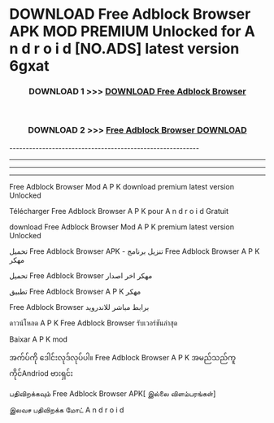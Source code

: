 # DOWNLOAD Free Adblock Browser  APK MOD PREMIUM Unlocked for A n d r o i d [NO.ADS] latest version 6gxat 



<div align="center">

<h3>DOWNLOAD 1 >>> <a href="https://getmod2.web.app/?judul=Free Adblock Browser ">DOWNLOAD Free Adblock Browser </a></h3><br>

<h3>DOWNLOAD 2 >>> <a href="https://getmod2.web.app/?judul=Free Adblock Browser ">Free Adblock Browser  DOWNLOAD </a></h3>

</div>
----------------------------------------------------------

----------------------------------------------------------

----------------------------------------------------------

----------------------------------------------------------

Free Adblock Browser  Mod A P K download premium latest version Unlocked

Télécharger Free Adblock Browser  A P K pour A n d r o i d Gratuit

download Free Adblock Browser  Mod A P K premium latest version Unlocked

تحميل Free Adblock Browser  APK - تنزيل برنامج Free Adblock Browser  A P K مهكر

تحميل Free Adblock Browser  مهكر اخر اصدار

تطبيق Free Adblock Browser  A P K مهكر

Free Adblock Browser  برابط مباشر للاندرويد

ดาวน์โหลด A P K Free Adblock Browser  รับเวอร์ชันล่าสุด

Baixar A P K mod

အက်ပ်ကို ဒေါင်းလုဒ်လုပ်ပါ။ Free Adblock Browser  A P K အမည်သည်ကူကိုင်Andriod ဗားရှင်း

பதிவிறக்கவும் Free Adblock Browser  APK[ இல்லை விளம்பரங்கள்] 
 
இலவச பதிவிறக்க மோட் A n d r o i d



